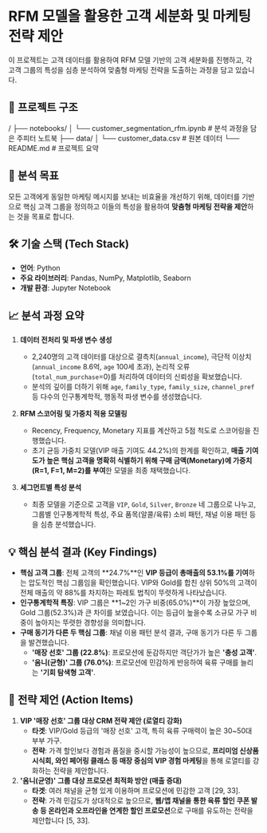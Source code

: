 # RFM 모델을 활용한 고객 세분화 및 마케팅 전략 제안

이 프로젝트는 고객 데이터를 활용하여 RFM 모델 기반의 고객 세분화를 진행하고, 각 고객 그룹의 특성을 심층 분석하여 맞춤형 마케팅 전략을 도출하는 과정을 담고 있습니다.

## 📂 프로젝트 구조

/ ├──  notebooks/ │   └── customer_segmentation_rfm.ipynb  # 분석 과정을 담은 주피터 노트북 ├── data/ │   └── customer_data.csv                # 원본 데이터 └── README.md                            # 프로젝트 요약

## 🎯 분석 목표

모든 고객에게 동일한 마케팅 메시지를 보내는 비효율을 개선하기 위해, 데이터를 기반으로 핵심 고객 그룹을 정의하고 이들의 특성을 활용하여 **맞춤형 마케팅 전략을 제안**하는 것을 목표로 합니다.

## 🛠️ 기술 스택 (Tech Stack)

*   **언어**: Python
*   **주요 라이브러리**: Pandas, NumPy, Matplotlib, Seaborn
*   **개발 환경**: Jupyter Notebook

## 📈 분석 과정 요약

1.  **데이터 전처리 및 파생 변수 생성**
    *   2,240명의 고객 데이터를 대상으로 결측치(`annual_income`), 극단적 이상치(`annual_income` 8.6억, `age` 100세 초과), 논리적 오류(`total_num_purchase`=0)를 처리하여 데이터의 신뢰성을 확보했습니다.
    *   분석의 깊이를 더하기 위해 `age`, `family_type`, `family_size`, `channel_pref` 등 다수의 인구통계학적, 행동적 파생 변수를 생성했습니다.

2.  **RFM 스코어링 및 가중치 적용 모델링**
    *   Recency, Frequency, Monetary 지표를 계산하고 5점 척도로 스코어링을 진행했습니다.
    *   초기 균등 가중치 모델(VIP 매출 기여도 44.2%)의 한계를 확인하고, **매출 기여도가 높은 핵심 고객을 명확히 식별하기 위해 구매 금액(Monetary)에 가중치(R=1, F=1, M=2)를 부여**한 모델을 최종 채택했습니다.

3.  **세그먼트별 특성 분석**
    *   최종 모델을 기준으로 고객을 `VIP`, `Gold`, `Silver`, `Bronze` 네 그룹으로 나누고, 그룹별 인구통계학적 특성, 주요 품목(알콜/육류) 소비 패턴, 채널 이용 패턴 등을 심층 분석했습니다.

## 💡 핵심 분석 결과 (Key Findings)

*   **핵심 고객 그룹**: 전체 고객의 **24.7%**인 **VIP 등급이 총매출의 53.1%를 기여**하는 압도적인 핵심 그룹임을 확인했습니다. VIP와 Gold를 합친 상위 50%의 고객이 전체 매출의 약 88%를 차지하는 파레토 법칙이 뚜렷하게 나타났습니다.
*   **인구통계학적 특징**: VIP 그룹은 **1~2인 가구 비중(65.0%)**이 가장 높았으며, Gold 그룹(52.3%)과 큰 차이를 보였습니다. 이는 등급이 높을수록 소규모 가구 비중이 높아지는 뚜렷한 경향성을 의미합니다.
*   **구매 동기가 다른 두 핵심 그룹**: 채널 이용 패턴 분석 결과, 구매 동기가 다른 두 그룹을 발견했습니다.
    *   **'매장 선호' 그룹 (22.8%)**: 프로모션에 둔감하지만 객단가가 높은 **'충성 고객'**.
    *   **'옴니(균형)' 그룹 (76.0%)**: 프로모션에 민감하게 반응하여 육류 구매를 늘리는 **'기회 탐색형 고객'**.

## 🚀 전략 제언 (Action Items)

1.  **VIP '매장 선호' 그룹 대상 CRM 전략 제안 (로열티 강화)**
    *   **타겟**: VIP/Gold 등급의 '매장 선호' 고객, 특히 육류 구매력이 높은 30~50대 부부 가구.
    *   **전략**: 가격 할인보다 경험과 품질을 중시할 가능성이 높으므로, **프리미엄 신상품 시식회, 와인 페어링 클래스 등 매장 중심의 VIP 경험 마케팅**을 통해 로열티를 강화하는 전략을 제안합니다.
2.  **'옴니(균영)' 그룹 대상 프로모션 최적화 방안 (매출 증대)**
    *   **타겟**: 여러 채널을 균형 있게 이용하며 프로모션에 민감한 고객 [29, 33].
    *   **전략**: 가격 민감도가 상대적으로 높으므로, **웹/앱 채널을 통한 육류 할인 쿠폰 발송 등 온라인과 오프라인을 연계한 할인 프로모션**으로 구매를 유도하는 전략을 제안합니다 [5, 33].
